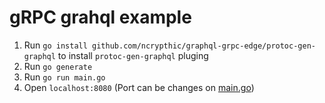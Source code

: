 # gRPC grahql example

1. Run `go install github.com/ncrypthic/graphql-grpc-edge/protoc-gen-graphql` to install `protoc-gen-graphql` pluging
2. Run `go generate`
3. Run `go run main.go`
4. Open `localhost:8080` (Port can be changes on [main.go](main.go#L19))
